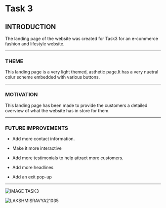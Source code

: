 # Task 3

## __INTRODUCTION__

The landing page of the website was created for Task3 for an e-commerce fashion and lifestyle website.

<hr>

### __THEME__

This landing page is a very light themed, asthetic page.It has a very nuetral colur scheme embedded with various buttons.

<hr>

### __MOTIVATION__

This landing page has been made to provide the customers a detailed overview of what the website has in store for them.

<hr>

### __FUTURE IMPROVEMENTS__

* Add more contact information.

* Make it more interactive

* Add more testimonials to help attract more customers.

* Add more headlines

* Add an exit pop-up

<hr>

![IMAGE TASK3](LAKSHMISRAVYA21035.png)

![LAKSHMISRAVYA21035](https://user-images.githubusercontent.com/99632838/156551565-8c2f4542-ea1e-4291-8ec9-7e27cb38ab5e.png)

